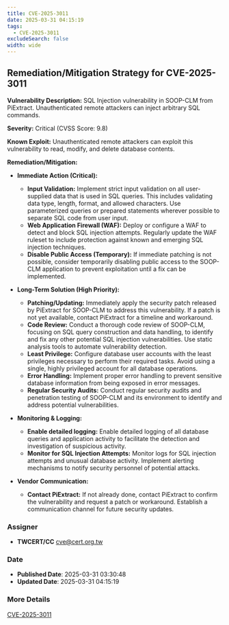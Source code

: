 ```yaml
---
title: CVE-2025-3011
date: 2025-03-31 04:15:19
tags:
  - CVE-2025-3011
excludeSearch: false
width: wide
---
```


## Remediation/Mitigation Strategy for CVE-2025-3011

**Vulnerability Description:** SQL Injection vulnerability in SOOP-CLM from PiExtract. Unauthenticated remote attackers can inject arbitrary SQL commands.

**Severity:** Critical (CVSS Score: 9.8)

**Known Exploit:**  Unauthenticated remote attackers can exploit this vulnerability to read, modify, and delete database contents.

**Remediation/Mitigation:**

*   **Immediate Action (Critical):**
    *   **Input Validation:** Implement strict input validation on all user-supplied data that is used in SQL queries. This includes validating data type, length, format, and allowed characters.  Use parameterized queries or prepared statements wherever possible to separate SQL code from user input.
    *   **Web Application Firewall (WAF):** Deploy or configure a WAF to detect and block SQL injection attempts. Regularly update the WAF ruleset to include protection against known and emerging SQL injection techniques.
    *   **Disable Public Access (Temporary):**  If immediate patching is not possible, consider temporarily disabling public access to the SOOP-CLM application to prevent exploitation until a fix can be implemented.

*   **Long-Term Solution (High Priority):**
    *   **Patching/Updating:** Immediately apply the security patch released by PiExtract for SOOP-CLM to address this vulnerability.  If a patch is not yet available, contact PiExtract for a timeline and workaround.
    *   **Code Review:** Conduct a thorough code review of SOOP-CLM, focusing on SQL query construction and data handling, to identify and fix any other potential SQL injection vulnerabilities.  Use static analysis tools to automate vulnerability detection.
    *   **Least Privilege:**  Configure database user accounts with the least privileges necessary to perform their required tasks.  Avoid using a single, highly privileged account for all database operations.
    *   **Error Handling:** Implement proper error handling to prevent sensitive database information from being exposed in error messages.
    *   **Regular Security Audits:** Conduct regular security audits and penetration testing of SOOP-CLM and its environment to identify and address potential vulnerabilities.

*   **Monitoring & Logging:**
    *   **Enable detailed logging:** Enable detailed logging of all database queries and application activity to facilitate the detection and investigation of suspicious activity.
    *   **Monitor for SQL Injection Attempts:** Monitor logs for SQL injection attempts and unusual database activity. Implement alerting mechanisms to notify security personnel of potential attacks.

*   **Vendor Communication:**
    *   **Contact PiExtract:**  If not already done, contact PiExtract to confirm the vulnerability and request a patch or workaround.  Establish a communication channel for future security updates.

### Assigner
- **TWCERT/CC** <cve@cert.org.tw>

### Date
- **Published Date**: 2025-03-31 03:30:48
- **Updated Date**: 2025-03-31 04:15:19

### More Details
[CVE-2025-3011](https://www.cvedetails.com/cve/CVE-2025-3011)